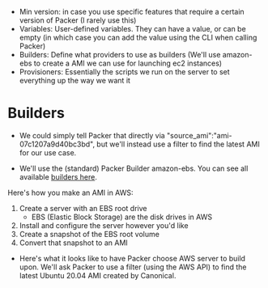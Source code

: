 - Min version: in case you use specific features that require a certain version of Packer (I rarely use this)
- Variables: User-defined variables. They can have a value, or can be empty (in which case you can add the value using the CLI when calling Packer)
- Builders: Define what providers to use as builders (We'll use amazon-ebs to create a AMI we can use for launching ec2 instances)
- Provisioners: Essentially the scripts we run on the server to set everything up the way we want it

# Builders

- We could simply tell Packer that directly via "source_ami":"ami-07c1207a9d40bc3bd", but we'll instead use a filter to find the latest AMI for our use case.

- We'll use the (standard) Packer Builder amazon-ebs. You can see all available [builders here](https://developer.hashicorp.com/packer/plugins/builders/amazon).

Here's how you make an AMI in AWS:

1. Create a server with an EBS root drive
   - EBS (Elastic Block Storage) are the disk drives in AWS
1. Install and configure the server however you'd like
1. Create a snapshot of the EBS root volume
1. Convert that snapshot to an AMI

- Here's what it looks like to have Packer choose AWS server to build upon. We'll ask Packer to use a filter (using the AWS API) to find the latest Ubuntu 20.04 AMI created by Canonical.
